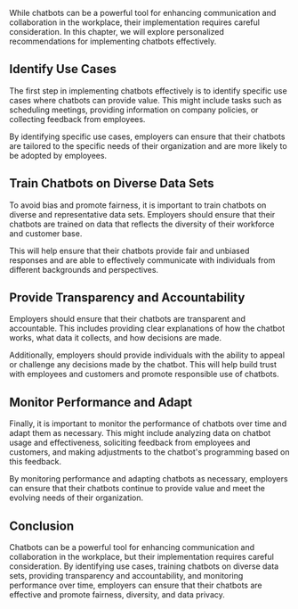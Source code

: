 
While chatbots can be a powerful tool for enhancing communication and collaboration in the workplace, their implementation requires careful consideration. In this chapter, we will explore personalized recommendations for implementing chatbots effectively.

Identify Use Cases
------------------

The first step in implementing chatbots effectively is to identify specific use cases where chatbots can provide value. This might include tasks such as scheduling meetings, providing information on company policies, or collecting feedback from employees.

By identifying specific use cases, employers can ensure that their chatbots are tailored to the specific needs of their organization and are more likely to be adopted by employees.

Train Chatbots on Diverse Data Sets
-----------------------------------

To avoid bias and promote fairness, it is important to train chatbots on diverse and representative data sets. Employers should ensure that their chatbots are trained on data that reflects the diversity of their workforce and customer base.

This will help ensure that their chatbots provide fair and unbiased responses and are able to effectively communicate with individuals from different backgrounds and perspectives.

Provide Transparency and Accountability
---------------------------------------

Employers should ensure that their chatbots are transparent and accountable. This includes providing clear explanations of how the chatbot works, what data it collects, and how decisions are made.

Additionally, employers should provide individuals with the ability to appeal or challenge any decisions made by the chatbot. This will help build trust with employees and customers and promote responsible use of chatbots.

Monitor Performance and Adapt
-----------------------------

Finally, it is important to monitor the performance of chatbots over time and adapt them as necessary. This might include analyzing data on chatbot usage and effectiveness, soliciting feedback from employees and customers, and making adjustments to the chatbot's programming based on this feedback.

By monitoring performance and adapting chatbots as necessary, employers can ensure that their chatbots continue to provide value and meet the evolving needs of their organization.

Conclusion
----------

Chatbots can be a powerful tool for enhancing communication and collaboration in the workplace, but their implementation requires careful consideration. By identifying use cases, training chatbots on diverse data sets, providing transparency and accountability, and monitoring performance over time, employers can ensure that their chatbots are effective and promote fairness, diversity, and data privacy.
